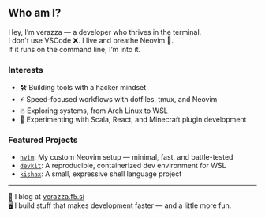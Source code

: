 ## Who am I?

Hey, I’m verazza — a developer who thrives in the terminal.  
I don't use VSCode ❌. I live and breathe Neovim 💨.  
If it runs on the command line, I’m into it.

### Interests

- 🛠 Building tools with a hacker mindset  
- ⚡ Speed-focused workflows with dotfiles, tmux, and Neovim  
- 🔥 Exploring systems, from Arch Linux to WSL  
- 🧪 Experimenting with Scala, React, and Minecraft plugin development  

### Featured Projects

- [`nvim`](https://github.com/verazza/dotfiles/tree/main/.config/nvim): My custom Neovim setup — minimal, fast, and battle-tested  
- [`devkit`](https://github.com/verazza/WSL-DevKit): A reproducible, containerized dev environment for WSL  
- [`kishax`](https://github.com/verazza/kishax): A small, expressive shell language project

---

📖 I blog at [verazza.f5.si](https://verazza.f5.si)  
🖥 I build stuff that makes development faster — and a little more fun.
